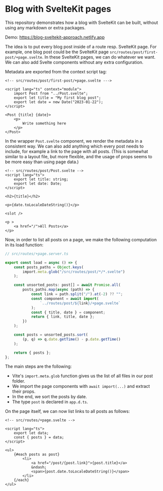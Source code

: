 # Blog with SvelteKit pages

This repository demonstrates how a blog with SvelteKit can be built,
without using any markdown or extra packages.

Demo: https://blog-sveltekit-approach.netlify.app

The idea is to put every blog post inside of a route resp. SvelteKit page. For example, one blog post could be the SvelteKit page `src/routes/post/first-post/+page.svelte`. In these SvelteKit pages, we can do whatever we want. We can also add Svelte components without any extra configuration.

Metadata are exported from the context script tag:

```svelte
<!-- src/routes/post/first-post/+page.svelte --->

<script lang="ts" context="module">
	import Post from "../Post.svelte";
	export let title = "My first blog post";
	export let date = new Date("2023-01-22");
</script>

<Post {title} {date}>
	<p>
		Write something here
	</p>
</Post>
```

In the wrapper `Post.svelte` component, we render the metadata in a consistent way. We can also add anything which every post needs to include, for example a link to the page with all posts. (This is somewhat similar to a layout file, but more flexible, and the usage of props seems to be more easy than using page data.)

```svelte
<!-- src/routes/post/Post.svelte -->
<script lang="ts">
	export let title: string;
	export let date: Date;
</script>

<h2>{title}</h2>

<p>{date.toLocaleDateString()}</p>

<slot />

<p >
	<a href="/">All Posts</a>
</p>
```

Now, in order to list all posts on a page, we make the following computation in its load function:

```typescript
// src/routes/+page.server.ts

export const load = async () => {
	const posts_paths = Object.keys(
		import.meta.glob("/src/routes/post/*/*.svelte")
	);

	const unsorted_posts: post[] = await Promise.all(
		posts_paths.map(async (path) => {
			const link = path.split("/").at(-2) ?? "";
			const component = await import(
				`../routes/post/${link}/+page.svelte`
			);
			const { title, date } = component;
			return { link, title, date };
		})
	);

	const posts = unsorted_posts.sort(
		(p, q) => q.date.getTime() - p.date.getTime()
	);

	return { posts };
};
```

The main steps are the following:

-   Vite's `import.meta.glob` function gives us the list of all files in our post folder.
-   We import the page components with `await import(...)` and extract their props.
-   In the end, we sort the posts by date.
-   The type `post` is declared in `app.d.ts`.

On the page itself, we can now list links to all posts as follows:

```svelte
<!-- src/routes/+page.svelte -->

<script lang="ts">
	export let data;
	const { posts } = data;
</script>

<ul>
	{#each posts as post}
		<li>
			<a href="/post/{post.link}">{post.title}</a>
			&ndash;
			<span>{post.date.toLocaleDateString()}</span>
		</li>
	{/each}
</ul>
```
